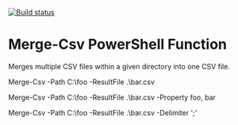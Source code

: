 [![Build status](https://ci.appveyor.com/api/projects/status/pupknvkhkqmnxvce?svg=true)](https://ci.appveyor.com/project/fpschultze/merge-csv)

# Merge-Csv PowerShell Function

Merges multiple CSV files within a given directory into one CSV file.

Merge-Csv -Path C:\foo -ResultFile .\bar.csv

Merge-Csv -Path C:\foo -ResultFile .\bar.csv -Property foo, bar

Merge-Csv -Path C:\foo -ResultFile .\bar.csv -Delimiter ';'
